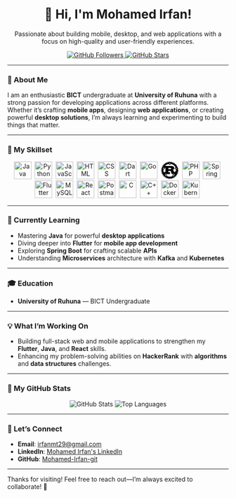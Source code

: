 <div align="center">
  <h1>👋 Hi, I'm Mohamed Irfan!</h1>
  <p>Passionate about building mobile, desktop, and web applications with a focus on high-quality and user-friendly experiences.</p>
  
  <a href="https://github.com/Mohamed-Irfan-git">
    <img src="https://img.shields.io/github/followers/Mohamed-Irfan-git?label=Follow&style=flat&color=blue&labelColor=green&logo=github&logoColor=white" alt="GitHub Followers" />
  </a>
  <a href="https://github.com/Mohamed-Irfan-git?tab=repositories">
    <img src="https://img.shields.io/github/stars/Mohamed-Irfan-git?style=flat&color=yellow&labelColor=purple&logo=github&logoColor=black" alt="GitHub Stars" />
  </a>
  <hr>
</div>

### 🚀 About Me
I am an enthusiastic **BICT** undergraduate at **University of Ruhuna** with a strong passion for developing applications across different platforms. Whether it’s crafting **mobile apps**, designing **web applications**, or creating powerful **desktop solutions**, I’m always learning and experimenting to build things that matter.

---

### 🔧 My Skillset
<div align="center">
  <img src="https://cdn.jsdelivr.net/gh/devicons/devicon/icons/java/java-original.svg" title="Java" width="40" height="40" />&nbsp;
  <img src="https://cdn.jsdelivr.net/gh/devicons/devicon/icons/python/python-original.svg" title="Python" width="40" height="40" />&nbsp;
  <img src="https://cdn.jsdelivr.net/gh/devicons/devicon/icons/javascript/javascript-original.svg" title="JavaScript" width="40" height="40" />&nbsp;
  <img src="https://cdn.jsdelivr.net/gh/devicons/devicon/icons/html5/html5-original.svg" title="HTML" width="40" height="40" />&nbsp;
  <img src="https://cdn.jsdelivr.net/gh/devicons/devicon/icons/css3/css3-original.svg" title="CSS" width="40" height="40" />&nbsp;
  <img src="https://cdn.jsdelivr.net/gh/devicons/devicon/icons/dart/dart-original.svg" title="Dart" width="40" height="40" />&nbsp;
  <img src="https://cdn.jsdelivr.net/gh/devicons/devicon/icons/go/go-original-wordmark.svg" title="Go" width="40" height="40" />&nbsp;
  <img src="https://raw.githubusercontent.com/devicons/devicon/master/icons/rust/rust-original.svg" title="Rust" width="40" height="40" />&nbsp;
  <img src="https://cdn.jsdelivr.net/gh/devicons/devicon/icons/php/php-original.svg" title="PHP" width="40" height="40" />&nbsp;
  <img src="https://cdn.jsdelivr.net/gh/devicons/devicon/icons/spring/spring-original.svg" title="Spring Boot" width="40" height="40" />&nbsp;
  <img src="https://cdn.jsdelivr.net/gh/devicons/devicon/icons/flutter/flutter-original.svg" title="Flutter" width="40" height="40" />&nbsp;
  <img src="https://cdn.jsdelivr.net/gh/devicons/devicon/icons/mysql/mysql-original.svg" title="MySQL" width="40" height="40" />&nbsp;
  <img src="https://cdn.jsdelivr.net/gh/devicons/devicon/icons/react/react-original.svg" title="React" width="40" height="40" />&nbsp;
  <img src="https://www.vectorlogo.zone/logos/getpostman/getpostman-icon.svg" title="Postman" width="40" height="40" />&nbsp;
  <img src="https://cdn.jsdelivr.net/gh/devicons/devicon/icons/c/c-original.svg" title="C" width="40" height="40" />&nbsp;
  <img src="https://cdn.jsdelivr.net/gh/devicons/devicon/icons/cplusplus/cplusplus-original.svg" title="C++" width="40" height="40" />&nbsp;
  <img src="https://cdn.jsdelivr.net/gh/devicons/devicon/icons/docker/docker-original.svg" title="Docker" width="40" height="40" />&nbsp;
  <img src="https://cdn.jsdelivr.net/gh/devicons/devicon/icons/kubernetes/kubernetes-plain.svg" title="Kubernetes" width="40" height="40" />&nbsp;
</div>

---

### 🧐 Currently Learning
- Mastering **Java** for powerful **desktop applications**
- Diving deeper into **Flutter** for **mobile app development**
- Exploring **Spring Boot** for crafting scalable **APIs**
- Understanding **Microservices** architecture with **Kafka** and **Kubernetes**

---

### 🎓 Education
- **University of Ruhuna** — BICT Undergraduate

---

### 💡 What I’m Working On
- Building full-stack web and mobile applications to strengthen my **Flutter**, **Java**, and **React** skills.
- Enhancing my problem-solving abilities on **HackerRank** with **algorithms** and **data structures** challenges.

---

### 🌟 My GitHub Stats
<div align="center">
  <img src="https://github-readme-stats.vercel.app/api?username=Mohamed-Irfan-git&show_icons=true&theme=radical&count_private=true" alt="GitHub Stats" />
  <img src="https://github-readme-stats.vercel.app/api/top-langs/?username=Mohamed-Irfan-git&layout=compact&theme=radical&count_private=true" alt="Top Languages" />
</div>

---

### 📨 Let’s Connect
- **Email**: irfanmt29@gmail.com
- **LinkedIn**: [Mohamed Irfan's LinkedIn](https://www.linkedin.com/in/mohamed-irfan-293882325)
- **GitHub**: [Mohamed-Irfan-git](https://github.com/Mohamed-Irfan-git)

---

Thanks for visiting! Feel free to reach out—I’m always excited to collaborate! 🚀
